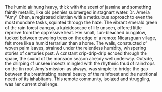 The humid air hung heavy, thick with the scent of jasmine and something faintly metallic, like old pennies submerged in stagnant water.  Dr. Amelia "Amy"  Chen, a registered dietitian with a meticulous approach to even the most mundane tasks, squinted through the haze.  The vibrant emerald green of the rain forest canopy, a kaleidoscope of life unseen, offered little reprieve from the oppressive heat.  Her small, sun-bleached bungalow, tucked between towering trees on the edge of a remote Nicaraguan village, felt more like a humid terrarium than a home.  The walls, constructed of woven palm leaves, strained under the relentless humidity, whispering stories of centuries past.  A constant drip-drip-drip echoed through the space, the sound of the monsoon season already well underway.  Outside, the chirping of unseen insects mingled with the rhythmic thud of raindrops on the tin roof. Amy's mission, as always, was simple: to bridge the gap between the breathtaking natural beauty of the rainforest and the nutritional needs of its inhabitants.  This remote community, isolated and struggling, was her current challenge.
